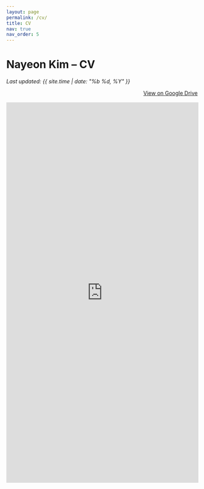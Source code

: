 ```yaml
---
layout: page
permalink: /cv/
title: CV
nav: true
nav_order: 5
---
```

<style>
  h1.post-title {
    display: none;
  }


  .cv-container {
    width: 100%;
    height: 1000px; 
    border: 1px solid #ddd;
  }

  .cv-button-container {
    margin-bottom: 1rem;
    text-align: right;
  }
  

  .desktop-pdf { display: block; }
  .mobile-pdf { display: none; }
  
  @media only screen and (max-width: 1024px) {
    .desktop-pdf { display: none; }
    .mobile-pdf { display: block; }
  }

</style>

<h1>Nayeon Kim – CV</h1>

<p><em>Last updated: {{ site.time | date: "%b %d, %Y" }}</em></p>

<div class="cv-button-container">
  <a href="https://drive.google.com/file/d/1TVQLPOLtNIiyuQodt-9ghq605RvFI7xn/view?usp=sharing" target="_blank" class="btn z-depth-0" role="button">
    <i class="fas fa-file-pdf"></i> View on Google Drive
  </a>
</div>

<div class="cv-container">
  <iframe class="desktop-pdf"
    src="/assets/pdf/Nayeon_Kim_CV_September.pdf#toolbar=0&navpanes=0&view=FitH"
    width="100%"
    height="100%"
    style="border: none;">
  </iframe>
  
  <iframe class="mobile-pdf"
    src="https://drive.google.com/file/d/1TVQLPOLtNIiyuQodt-9ghq605RvFI7xn/view?usp=sharing"
    width="100%"
    height="100%"
    style="border: none;">
  </iframe>
</div>
